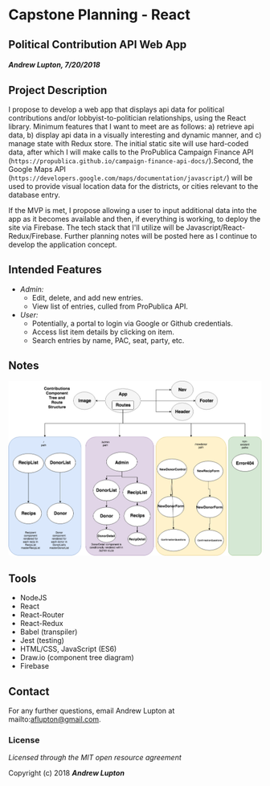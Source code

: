 # Capstone Planning - React
## Political Contribution API Web App
#### _Andrew Lupton, 7/20/2018_

## Project Description

I propose to develop a web app that displays api data for political contributions and/or lobbyist-to-politician relationships, using the React library. Minimum features that I want to meet are as follows: a) retrieve api data, b) display api data in a visually interesting and dynamic manner, and c) manage state with Redux store. The initial static site will use hard-coded data, after which I will make calls to the ProPublica Campaign Finance API (`https://propublica.github.io/campaign-finance-api-docs/`).Second, the Google Maps API (`https://developers.google.com/maps/documentation/javascript/`) will be used to provide visual location data for the districts, or cities relevant to the database entry.

If the MVP is met, I propose allowing a user to input additional data into the app as it becomes available and then, if everything is working, to deploy the site via Firebase. The tech stack that I'll utilize will be Javascript/React-Redux/Firebase. Further planning notes will be posted here as I continue to develop the application concept.

## Intended Features
  * _Admin:_
    * Edit, delete, and add new entries.
    * View list of entries, culled from ProPublica API.
  * _User:_
    * Potentially, a portal to login via Google or Github credentials.
    * Access list item details by clicking on item.
    * Search entries by name, PAC, seat, party, etc.

## Notes

  ![](src/assets/images/CompTree.png)

## Tools

* NodeJS
* React
* React-Router
* React-Redux
* Babel (transpiler)
* Jest (testing)
* HTML/CSS, JavaScript (ES6)
* Draw.io (component tree diagram)
* Firebase

## Contact

For any further questions, email Andrew Lupton at mailto:aflupton@gmail.com.

### License

*Licensed through the MIT open resource agreement*

Copyright (c) 2018 **_Andrew Lupton_**
